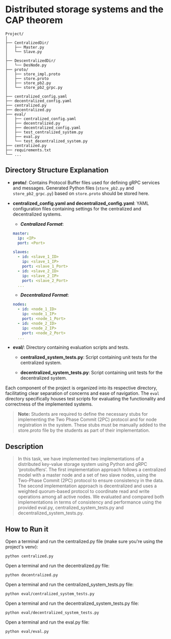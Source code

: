 # Distributed storage systems and the CAP theorem

```
Project/
│
├── CentralizedDir/
│   ├── Master.py
│   └── Slave.py
│
├── DescentralizedDir/
│   └── DesNode.py
├── proto/
│   ├── store_impl.proto
│   ├── store.proto
│   ├── store_pb2.py
│   └── store_pb2_grpc.py
│
├── centralized_config.yaml
├── decentralized_config.yaml
├── centralized.py
├── decentralized.py
├── eval/
│   ├── centralized_config.yaml
│   ├── decentralized.py
│   ├── decentralized_config.yaml
│   ├── test_centralized_system.py
│   ├── eval.py
│   └── test_decentralized_system.py
├── centralized.py
├── requirements.txt
└── ...
```

## Directory Structure Explanation

- **proto/**: Contains Protocol Buffer files used for defining gRPC services and messages. Generated Python files (`store_pb2.py` and `store_pb2_grpc.py`) based on `store.proto` should be stored here.

- **centralized_config.yaml and decentralized_config.yaml**: YAML configuration files containing settings for the centralized and decentralized systems.

    - ***Centralized Format***: 

    ```yaml
    master:
      ip: <IP>
      port: <Port>

    slaves:
      - id: <slave_1_ID>
        ip: <slave_1_IP>
        port: <slave_1_Port>
      - id: <slave_2_ID>
        ip: <slave_2_IP>
        port: <slave_2_Port>
      ...
    ```

    - ***Decentralized Format***: 

    ```yaml
    nodes:
      - id: <node_1_ID>
        ip: <node_1_IP>
        port: <node_1_Port>
      - id: <node_2_ID>
        ip: <node_2_IP>
        port: <node_2_Port>
      ...
    ```

- **eval/**: Directory containing evaluation scripts and tests.

  - **centralized_system_tests.py**: Script containing unit tests for the centralized system.
  
  - **decentralized_system_tests.py**: Script containing unit tests for the decentralized system.

Each component of the project is organized into its respective directory, facilitating clear separation of concerns and ease of navigation. The `eval` directory specifically houses test scripts for evaluating the functionality and correctness of the implemented systems.

> **Note:** Students are required to define the necessary stubs for implementing the Two Phase Commit (2PC) protocol and for node registration in the system. These stubs must be manually added to the store.proto file by the students as part of their implementation.

## Description
> In this task, we have implemented two implementations of a distributed key-value storage system using Python and gRPC ‘protobuffers’. The first implementation approach follows a centralized model with a master node and a set of two slave nodes, using the Two-Phase Commit (2PC) protocol to ensure consistency in the data. The second implementation approach is decentralized and uses a weighted quorum-based protocol to coordinate read and write operations among all active nodes. We evaluated and compared both implementations in terms of consistency and performance using the provided eval.py, centralized_system_tests.py and decentralized_system_tests.py.

## How to Run it

Open a terminal and run the centralized.py file (make sure you're using the project's venv):

```python centralized.py```

Open a terminal and run the decentralized.py file:

```python decentralized.py```

Open a terminal and run the centralized_system_tests.py file:

```python eval/centralized_system_tests.py```

Open a terminal and run the decentralized_system_tests.py file:

```python eval/decentralized_system_tests.py```

Open a terminal and run the eval.py file:

```python eval/eval.py```